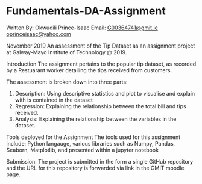 # Fundamentals-DA-Assignment 

Written By: Okwudili Prince-Isaac
Email:      G00364741@gmit.ie
            oprinceisaac@yahoo.com

November 2019
An assessment of the Tip Dataset as an assignment project at Galway-Mayo Institute of Technology @ 2019.

Introduction
The assignment pertains to the popular tip dataset, as recorded by a Restuarant worker detailing the tips received from customers. 

The assessment is broken down into three parts:

1. Description: Using descriptive statistics and plot to visualise and explain with is contained in the dataset
2. Regression: Explaining the relationship between the total bill and tips received.
3. Analysis: Explaining the relationship between the variables in the dataset. 

Tools deployed for the Assignment
The tools used for this assignment include: Python langauge, various libraries such as Numpy, Pandas, Seaborn, Matplotlib, and presented within a jupyter notebook

Submission:
The project is submitted in the form a single GitHub repository and the URL for this repository is forwarded via link in the GMIT moodle page.
